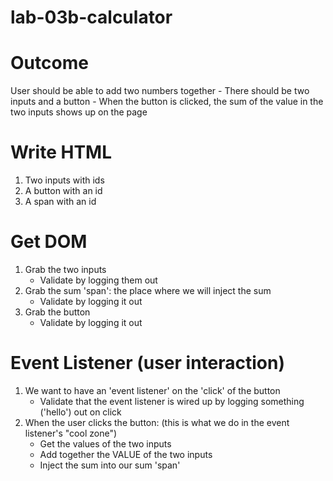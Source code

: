 # lab-03b-calculator

Outcome
===
User should be able to add two numbers together
    - There should be two inputs and a button
    - When the button is clicked, the sum of the value in the two inputs shows up on the page

Write HTML
===
1) Two inputs with ids
1) A button with an id
1) A span with an id

Get DOM
===
1) Grab the two inputs
    - Validate by logging them out
1) Grab the sum 'span': the place where we will inject the sum
    - Validate by logging it out
1) Grab the button
    - Validate by logging it out

Event Listener (user interaction)
===
1) We want to have an 'event listener' on the 'click' of the button
    - Validate that the event listener is wired up by logging something ('hello') out on click
1) When the user clicks the button: (this is what we do in the event listener's "cool zone")
    - Get the values of the two inputs
    - Add together the VALUE of the two inputs
    - Inject the sum into our sum 'span'